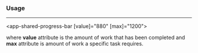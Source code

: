 ### Usage

---

<app-shared-progress-bar [value]="880" [max]="1200"></app-shared-progress-bar>

where **value** attribute is the amount of work that has been completed and **max** attribute is amount of work a specific task requires.
